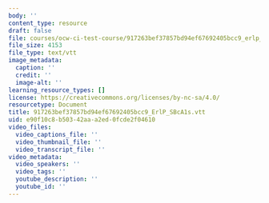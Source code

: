 ```yaml
---
body: ''
content_type: resource
draft: false
file: courses/ocw-ci-test-course/917263bef37857bd94ef67692405bcc9_erlp_sbca1s.vtt
file_size: 4153
file_type: text/vtt
image_metadata:
  caption: ''
  credit: ''
  image-alt: ''
learning_resource_types: []
license: https://creativecommons.org/licenses/by-nc-sa/4.0/
resourcetype: Document
title: 917263bef37857bd94ef67692405bcc9_ErlP_SBcA1s.vtt
uid: e90f10c8-b503-42aa-a2ed-0fcde2f04610
video_files:
  video_captions_file: ''
  video_thumbnail_file: ''
  video_transcript_file: ''
video_metadata:
  video_speakers: ''
  video_tags: ''
  youtube_description: ''
  youtube_id: ''
---
```

